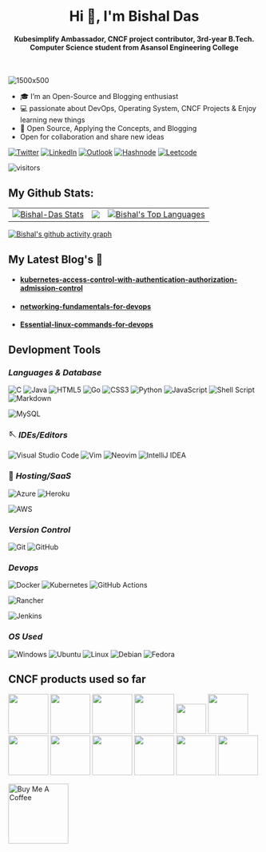 **<h1 align="center">Hi 👋, I&apos;m Bishal Das</h1>**

<h4 align="center">
  Kubesimplify Ambassador, CNCF project contributor, 3rd-year B.Tech. Computer Science student from Asansol Engineering College
</h4>
<br>


![1500x500](https://github.com/bishal7679/bishal7679/assets/70086051/ca055ca5-b81e-417e-89c7-9cf2c1ff6152)


<p align = "center">

- 🎓 I’m an Open-Source and Blogging enthusiast
- 💻 passionate about DevOps, Operating System, CNCF Projects & Enjoy learning new things
- 🌱 Open Source, Applying the Concepts, and Blogging
- Open for collaboration and share new ideas


[![Twitter](https://img.shields.io/badge/BishalDas-%231DA1F2.svg?style=for-the-badge&logo=X&logoColor=white)](https://twitter.com/bishalOps_)
[![LinkedIn](https://img.shields.io/badge/linkedin-%230077B5.svg?style=for-the-badge&logo=linkedin&logoColor=white)](https://www.linkedin.com/in/bishal-das-%E2%98%81%EF%B8%8F-1bba8b1b8/)
[![Outlook](https://img.shields.io/badge/Gmail-0078D4?style=for-the-badge&logo=gmail&logoColor=white)](mailto:bishalhnj127@gmail.com)
[![Hashnode](https://img.shields.io/badge/Hashnode-2962FF?style=for-the-badge&logo=hashnode&logoColor=white)](https://hashnode.com/@bishal491)
[![Leetcode](https://img.shields.io/badge/Leetcode-927bb5?style=for-the-badge&logo=leetcode&logoColor=white)](https://leetcode.com/bits_manipulator/)

<p></p>

![visitors](https://visitor-badge.laobi.icu/badge?page_id=bishal7679.bishal7679)

<p></p>

<!-- Badges template - https://github.com/badges/shields -->

## My Github Stats:

<table>
  <tr>
    <td>
       <a href="https://github.com/bishal7679"><img alt="Bishal-Das Stats" src="https://github-readme-stats.vercel.app/api?username=bishal7679&show_icons=true&count_private=true&theme=react&hide_border=true&bg_color=1d2a3a" /></a>
    </td>
    <td>
       <a href="http://www.github.com/bishal7679"><img src="https://github-readme-streak-stats.herokuapp.com/?user=bishal7679&stroke=ffffff&background=1d2a3a&ring=5BCDEC&fire=5BCDEC&currStreakNum=ffffff&currStreakLabel=5BCDEC&sideNums=ffffff&sideLabels=ffffff&dates=ffffff&hide_border=true" /></a>
    </td>
    <td>
      <a href="https://github.com/bishal7679"><img alt="Bishal's Top Languages" src="https://github-readme-stats.vercel.app/api/top-langs/?username=bishal7679&langs_count=8&count_private=true&layout=compact&theme=react&hide_border=true&bg_color=1d2a3a"/></a>
    </td>
  </tr>
</table>

<!--- ![GitHub Activity Graph](https://activity-graph.herokuapp.com/graph?username=Krishnamohan-Yerrabilli&bg_color=1d2a3a&color=5BCDEC&line=5BCDEC&point=FFFFFF&area=true&hide_border=true) 
+/ -->


[![Bishal's github activity graph](https://github-readme-activity-graph.vercel.app/graph?username=bishal7679&bg_color=1d2a3a&color=5BCDEC&line=5BCDEC&point=FFFFFF&hide_border=true)](https://github.com/bishal7679/github-readme-activity-graph)

## My Latest Blog's 🚀
* <h4><a href = "https://blog.kubesimplify.com/kubernetes-access-control-with-authentication-authorization-admission-control#clbn4o5ty02ceevnv6vum5aw7">kubernetes-access-control-with-authentication-authorization-admission-control</a></h4>
* <h4><a href = "https://blog.kubesimplify.com/networking-fundamentals-for-devops">networking-fundamentals-for-devops</a></h4>
* <h4><a href = "https://blog.kubesimplify.com/essential-linux-commands-for-devops#cl7bwlcdj07ba9ynve69zg7gl">Essential-linux-commands-for-devops</a></h4>

## **Devlopment Tools**

### *Languages & Database*
![C](https://img.shields.io/badge/c-%2300599C.svg?style=for-the-badge&logo=c&logoColor=white)
![Java](https://img.shields.io/badge/java-%23ED8B00.svg?style=for-the-badge&logo=java&logoColor=white)
![HTML5](https://img.shields.io/badge/html5-%23E34F26.svg?style=for-the-badge&logo=html5&logoColor=white)
![Go](https://img.shields.io/badge/go-%2300ADD8.svg?style=for-the-badge&logo=go&logoColor=white)
![CSS3](https://img.shields.io/badge/css3-%231572B6.svg?style=for-the-badge&logo=css3&logoColor=white)
![Python](https://img.shields.io/badge/python-3670A0?style=for-the-badge&logo=python&logoColor=ffdd54)
![JavaScript](https://img.shields.io/badge/javascript-%23323330.svg?style=for-the-badge&logo=javascript&logoColor=%23F7DF1E)
![Shell Script](https://img.shields.io/badge/shell_script-%23121011.svg?style=for-the-badge&logo=gnu-bash&logoColor=white)
![Markdown](https://img.shields.io/badge/markdown-%23000000.svg?style=for-the-badge&logo=markdown&logoColor=white)
<!-- ![Redis](https://img.shields.io/badge/redis-%23DD0031.svg?style=for-the-badge&logo=redis&logoColor=white) -->
![MySQL](https://img.shields.io/badge/mysql-%2300f.svg?style=for-the-badge&logo=mysql&logoColor=white)
<!-- ![MongoDB](https://img.shields.io/badge/MongoDB-%234ea94b.svg?style=for-the-badge&logo=mongodb&logoColor=white) -->
<!-- ![Qiskit](https://img.shields.io/badge/Qiskit-%236929C4.svg?style=for-the-badge&logo=Qiskit&logoColor=white) -->

### 🪡 *IDEs/Editors*
![Visual Studio Code](https://img.shields.io/badge/Visual%20Studio%20Code-0078d7.svg?style=for-the-badge&logo=visual-studio-code&logoColor=white)
![Vim](https://img.shields.io/badge/VIM-%2311AB00.svg?style=for-the-badge&logo=vim&logoColor=white)
![Neovim](https://img.shields.io/badge/NeoVim-%2357A143.svg?&style=for-the-badge&logo=neovim&logoColor=white)
![IntelliJ IDEA](https://img.shields.io/badge/IntelliJIDEA-000000.svg?style=for-the-badge&logo=intellij-idea&logoColor=white)


### 🎈 *Hosting/SaaS*
![Azure](https://img.shields.io/badge/azure-%230072C6.svg?style=for-the-badge&logo=microsoftazure&logoColor=white)
![Heroku](https://img.shields.io/badge/heroku-%23430098.svg?style=for-the-badge&logo=heroku&logoColor=white)
<!-- ![Google Cloud](https://img.shields.io/badge/GoogleCloud-%234285F4.svg?style=for-the-badge&logo=google-cloud&logoColor=white) -->
![AWS](https://img.shields.io/badge/AWS-%23FF9900.svg?style=for-the-badge&logo=amazon-aws&logoColor=white)

### *Version Control*
![Git](https://img.shields.io/badge/git-%23F05033.svg?style=for-the-badge&logo=git&logoColor=white)
![GitHub](https://img.shields.io/badge/github-%23121011.svg?style=for-the-badge&logo=github&logoColor=white)

### *Devops*
![Docker](https://img.shields.io/badge/docker-%230db7ed.svg?style=for-the-badge&logo=docker&logoColor=white)
![Kubernetes](https://img.shields.io/badge/kubernetes-%23326ce5.svg?style=for-the-badge&logo=kubernetes&logoColor=white)
![GitHub Actions](https://img.shields.io/badge/github%20actions-%232671E5.svg?style=for-the-badge&logo=githubactions&logoColor=white)
<!-- ![CircleCI](https://img.shields.io/badge/circle%20ci-%23161616.svg?style=for-the-badge&logo=circleci&logoColor=white) -->
![Rancher](https://img.shields.io/badge/rancher-%230075A8.svg?style=for-the-badge&logo=rancher&logoColor=white)
<!-- ![Nginx](https://img.shields.io/badge/nginx-%23009639.svg?style=for-the-badge&logo=nginx&logoColor=white) -->
![Jenkins](https://img.shields.io/badge/jenkins-%232C5263.svg?style=for-the-badge&logo=jenkins&logoColor=white)

### *OS Used*
![Windows](https://img.shields.io/badge/Windows-0078D6?style=for-the-badge&logo=windows&logoColor=white)
![Ubuntu](https://img.shields.io/badge/Ubuntu-E95420?style=for-the-badge&logo=ubuntu&logoColor=white)
![Linux](https://img.shields.io/badge/Linux-FCC624?style=for-the-badge&logo=linux&logoColor=black)
![Debian](https://img.shields.io/badge/Debian-D70A53?style=for-the-badge&logo=debian&logoColor=white)
![Fedora](https://img.shields.io/badge/Fedora-294172?style=for-the-badge&logo=fedora&logoColor=white)

## **CNCF products used so far**
<img src="https://landscape.cncf.io/logos/345eb026a54643f2ae6a08d6c39cc16bdacaef9fe02f6f31f767ade77a25245f.svg" height="80px" width="auto"/>   <img src="https://landscape.cncf.io/logos/544558e56e8ec6afb65343e46a37b8f59cc598bb747dc457be1806ad50424def.svg" height="80px" width="auto"/>   <img src="https://landscape.cncf.io/logos/ff445c0966fc32219a425b8e5173deea4810d0458ef93895e315a6623b2ef1b8.svg" height="80px" width="auto"/>  <img src="https://landscape.cncf.io/logos/ba71fd50cbc06c7bad3554de23cbca4298593141df3842003a94065c209610f4.svg" height="80px" width="auto"/>   <img src="https://landscape.cncf.io/logos/bb6d8dbe7b0fddd49758ad5f0eb56f02868bbb40d52a9181410d8cd16dcd1b53.svg" height="60px" width="auto"/>   <img src="https://landscape.cncf.io/logos/08197429358a0aa89567795a9b6e8fe346de5b02cd926a7432896ef840433458.svg" height="80px" width="auto"/>   <img src="https://landscape.cncf.io/logos/e0303fdc381c96c1b4461ad1a2437c8f050cfb856fcb8710c9104367ca60f316.svg" height="80px" width="auto"/>   <img src="https://landscape.cncf.io/logos/72e8d2db57539aabce0fbe6e0a044eba7142c7f4343922abb65f2fe04f1b8c84.svg" height="80px" width="auto"/>   <img src="https://landscape.cncf.io/logos/6435e589e94c6cef2a892324f822f41cf57da43dfb6a4d7c6ef8bfd537086d20.svg" height="80px" width="auto"/>   <img src="https://landscape.cncf.io/logos/8bc815407ec05dd49ebd15b6368232de6b62889a65c92161b8976c9b383ffb06.svg" height="80px" width="auto"/>   <img src="https://landscape.cncf.io/logos/cd16e4a1d4b1b2b785530124b090d2fe64cbe2ce0f4d80e1bb968c45bb35af0b.svg" height="80px" width="auto"/>   <img src="https://landscape.cncf.io/logos/9a56fe71900b1a9d2af0bea5a043a9ebdea9edd59a2cd160c8726e6abab202da.svg" height="80px" width="auto"/>   <br>


<a href="https://www.buymeacoffee.com/bishal7679" target="_blank"><img src="https://cdn.buymeacoffee.com/buttons/v2/default-blue.png" alt="Buy Me A Coffee" style="height: auto!important;width: 120px !important;" ></a>



